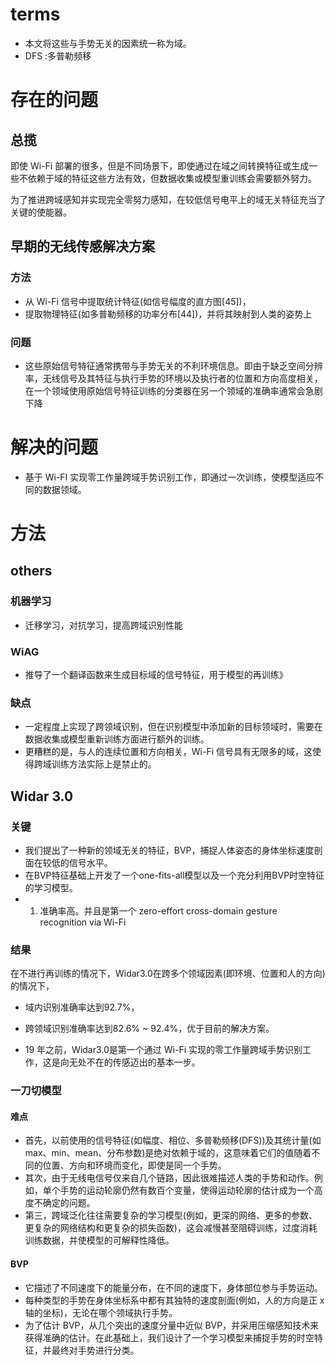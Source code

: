 # terms

- 本文将这些与手势无关的因素统一称为域。
- DFS :多普勒频移

# 存在的问题

## 总揽
即使 Wi-Fi 部署的很多，但是不同场景下，即使通过在域之间转换特征或生成一些不依赖于域的特征这些方法有效，但数据收集或模型重训练会需要额外努力。

为了推进跨域感知并实现完全零努力感知，在较低信号电平上的域无关特征充当了关键的使能器。

## 早期的无线传感解决方案

### 方法
- 从 Wi-Fi 信号中提取统计特征(如信号幅度的直方图[45])，
- 提取物理特征(如多普勒频移的功率分布[44])，并将其映射到人类的姿势上

### 问题

- 这些原始信号特征通常携带与手势无关的不利环境信息。即由于缺乏空间分辨率，无线信号及其特征与执行手势的环境以及执行者的位置和方向高度相关，在一个领域使用原始信号特征训练的分类器在另一个领域的准确率通常会急剧下降






# 解决的问题

- 基于 Wi-FI 实现零工作量跨域手势识别工作，即通过一次训练，使模型适应不同的数据领域。


# 方法

## others

### 机器学习
- 迁移学习，对抗学习，提高跨域识别性能

### WiAG
- 推导了一个翻译函数来生成目标域的信号特征，用于模型的再训练》

### 缺点
- 一定程度上实现了跨领域识别，但在识别模型中添加新的目标领域时，需要在数据收集或模型重新训练方面进行额外的训练。
- 更糟糕的是，与人的连续位置和方向相关，Wi-Fi 信号具有无限多的域，这使得跨域训练方法实际上是禁止的。

## Widar 3.0 

### 关键

-  我们提出了一种新的领域无关的特征，BVP，捕捉人体姿态的身体坐标速度剖面在较低的信号水平。
- 在BVP特征基础上开发了一个one-fits-all模型以及一个充分利用BVP时空特征的学习模型。
- 1. 准确率高。并且是第一个 zero-effort cross-domain gesture recognition via Wi-Fi

### 结果

在不进行再训练的情况下，Widar3.0在跨多个领域因素(即环境、位置和人的方向)的情况下，
- 域内识别准确率达到92.7%，
- 跨领域识别准确率达到82.6% ~ 92.4%，优于目前的解决方案。
 
- 19 年之前，Widar3.0是第一个通过 Wi-Fi 实现的零工作量跨域手势识别工作，这是向无处不在的传感迈出的基本一步。


### 一刀切模型

#### 难点
- 首先，以前使用的信号特征(如幅度、相位、多普勒频移(DFS))及其统计量(如 max、min、mean、分布参数)是绝对依赖于域的，这意味着它们的值随着不同的位置、方向和环境而变化，即使是同一个手势。
- 其次，由于无线电信号仅来自几个链路，因此很难描述人类的手势和动作。例如，单个手势的运动轮廓仍然有数百个变量，使得运动轮廓的估计成为一个高度不确定的问题。
- 第三，跨域泛化往往需要复杂的学习模型(例如，更深的网络、更多的参数、更复杂的网络结构和更复杂的损失函数)，这会减慢甚至阻碍训练，过度消耗训练数据，并使模型的可解释性降低。

#### BVP 
- 它描述了不同速度下的能量分布，在不同的速度下，身体部位参与手势运动。
- 每种类型的手势在身体坐标系中都有其独特的速度剖面(例如，人的方向是正 x 轴的坐标)，无论在哪个领域执行手势。
- 为了估计 BVP，从几个突出的速度分量中近似 BVP，并采用压缩感知技术来获得准确的估计。在此基础上，我们设计了一个学习模型来捕捉手势的时空特征，并最终对手势进行分类。